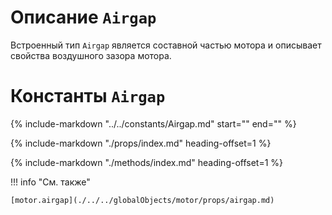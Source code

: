 # Описание `Airgap`
Встроенный тип `Airgap` является составной частью мотора и описывает свойства воздушного зазора мотора.

# Константы `Airgap`
{%
    include-markdown "../../constants/Airgap.md"
    start="<!--start-->"
    end="<!--end-->"
%}

{%
    include-markdown "./props/index.md"
    heading-offset=1
%}

{%
    include-markdown "./methods/index.md"
    heading-offset=1
%}

!!! info "См. также"

    [motor.airgap](./../../globalObjects/motor/props/airgap.md)
